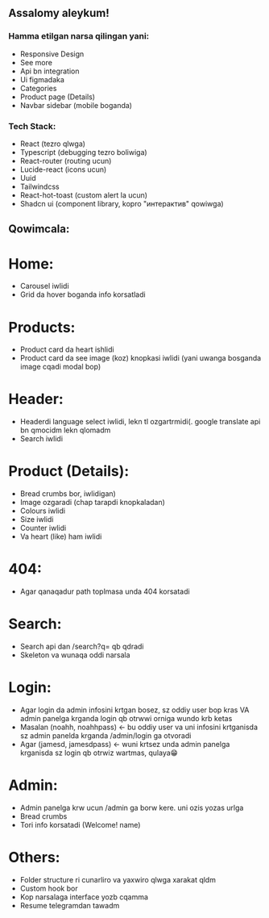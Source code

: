 ## Assalomy aleykum!

### Hamma etilgan narsa qilingan yani:

- Responsive Design
- See more
- Api bn integration
- Ui figmadaka
- Categories
- Product page (Details)
- Navbar sidebar (mobile boganda)

### Tech Stack:

- React (tezro qlwga)
- Typescript (debugging tezro boliwiga)
- React-router (routing ucun)
- Lucide-react (icons ucun)
- Uuid
- Tailwindcss
- React-hot-toast (custom alert la ucun)
- Shadcn ui (component library, kopro "интерактив" qowiwga)

## Qowimcala:

# Home:

- Carousel iwlidi
- Grid da hover boganda info korsatladi

# Products:

- Product card da heart ishlidi
- Product card da see image (koz) knopkasi iwlidi (yani uwanga bosganda image cqadi modal bop)

# Header:

- Headerdi language select iwlidi, lekn tl ozgartrmidi(. google translate api bn qmocidm lekn qlomadm
- Search iwlidi

# Product (Details):

- Bread crumbs bor, iwlidigan)
- Image ozgaradi (chap tarapdi knopkaladan)
- Colours iwlidi
- Size iwlidi
- Counter iwlidi
- Va heart (like) ham iwlidi

# 404:

- Agar qanaqadur path toplmasa unda 404 korsatadi

# Search:

- Search api dan /search?q= qb qdradi
- Skeleton va wunaqa oddi narsala

# Login:

- Agar login da admin infosini krtgan bosez, sz oddiy user bop kras VA admin panelga krganda login qb otrwwi orniga wundo krb ketas
- Masalan (noahh, noahhpass) <- bu oddiy user va uni infosini krtganisda sz admin panelda krganda /admin/login ga otvoradi
- Agar (jamesd, jamesdpass) <- wuni krtsez unda admin panelga krganisda sz login qb otrwiz wartmas, qulaya😁

# Admin:

- Admin panelga krw ucun /admin ga borw kere. uni ozis yozas urlga
- Bread crumbs
- Tori info korsatadi (Welcome! name)

# Others:

- Folder structure ri cunarliro va yaxwiro qlwga xarakat qldm
- Custom hook bor
- Kop narsalaga interface yozb cqamma
- Resume telegramdan tawadm
